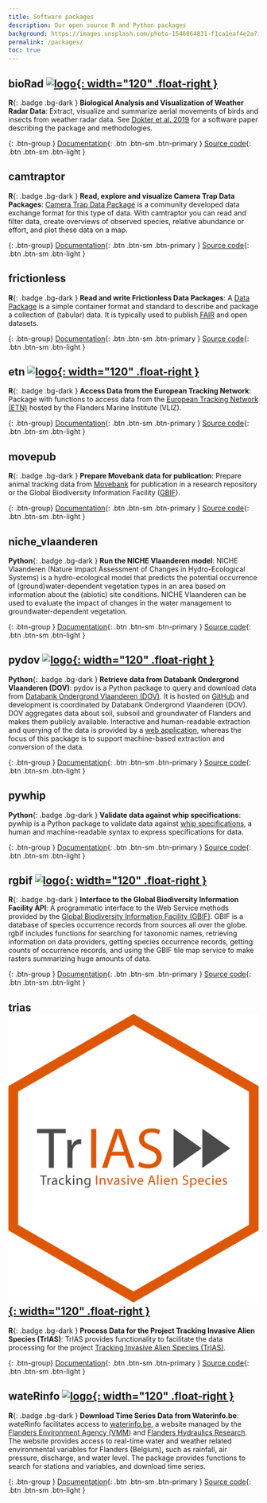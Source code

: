 ```yaml
---
title: Software packages
description: Our open source R and Python packages
background: https://images.unsplash.com/photo-1546864831-f1ca1eaf4e2a?ixlib=rb-1.2.1&ixid=eyJhcHBfaWQiOjEyMDd9&auto=format&fit=crop&w=1500&q=80
permalink: /packages/
toc: true
---
```


[biorad]: http://adokter.github.io/bioRad
[biorad_github]: https://github.com/adokter/bioRad
[biorad_logo]: https://github.com/adokter/bioRad/blob/master/man/figures/logo.png?raw=true

[camtraptor]: https://inbo.github.io/camtraptor/
[camtraptor_github]: https://github.com/inbo/camtraptor

[frictionless]: https://docs.ropensci.org/frictionless/
[frictionless_github]: https://github.com/frictionlessdata/frictionless-r

[etn]: https://inbo.github.io/etn/
[etn_github]: https://github.com/inbo/etn
[etn_logo]: https://github.com/inbo/etn/blob/main/man/figures/logo.png?raw=true

[movepub]: https://inbo.github.io/movepub/
[movepub_github]: https://github.com/inbo/movepub/

[niche_vlaanderen]: https://inbo.github.io/niche_vlaanderen/
[niche_vlaanderen_github]: https://github.com/inbo/niche_vlaanderen

[pydov]: https://pydov.readthedocs.io/
[pydov_github]: https://github.com/DOV-Vlaanderen/pydov
[pydov_logo]: https://github.com/DOV-Vlaanderen/pydov/blob/master/docs/_static/img/logo.png?raw=true

[pywhip]: https://inbo.github.io/pywhip/
[pywhip_github]: https://github.com/inbo/pywhip

[rgbif]: https://docs.ropensci.org/rgbif/
[rgbif_github]: https://github.com/ropensci/rgbif 
[rgbif_logo]: https://github.com/ropensci/rgbif/blob/master/man/figures/logo.png?raw=true

[trias]: https://trias-project.github.io/trias
[trias_github]: https://github.com/trias-project/trias
[trias_logo]: https://github.com/trias-project/trias/blob/master/man/figures/logo.png?raw=true

[waterinfo]: https://docs.ropensci.org/wateRinfo/
[waterinfo_github]: https://github.com/ropensci/wateRinfo
[waterinfo_logo]: https://github.com/ropensci/wateRinfo/blob/master/man/figures/logo.png?raw=true

<!--
### title [![logo][pkg_logo]{: width="120" .float-right }][pkg]

**R**{: .badge .bg-dark } **pkg title**: pkg description

{: .btn-group}
[Documentation][pkg]{: .btn .btn-sm .btn-primary }
[Source code][pkg_github]{: .btn .btn-sm .btn-light }
-->

## bioRad [![logo][biorad_logo]{: width="120" .float-right }][biorad]

**R**{: .badge .bg-dark } **Biological Analysis and Visualization of Weather Radar Data**: Extract, visualize and summarize aerial movements of birds and insects from weather radar data. See [Dokter et al. 2019](https://doi.org/10.1111/ecog.04028) for a software paper describing the package and methodologies.

{: .btn-group }
[Documentation][biorad]{: .btn .btn-sm .btn-primary }
[Source code][biorad_github]{: .btn .btn-sm .btn-light }

## camtraptor

**R**{: .badge .bg-dark } **Read, explore and visualize Camera Trap Data Packages**: [Camera Trap Data Package](https://tdwg.github.io/camtrap-dp/) is a community developed data exchange format for this type of data. With camtraptor you can read and filter data, create overviews of observed species, relative abundance or effort, and plot these data on a map.

{: .btn-group}
[Documentation][camtraptor]{: .btn .btn-sm .btn-primary }
[Source code][camtraptor_github]{: .btn .btn-sm .btn-light }

## frictionless

**R**{: .badge .bg-dark } **Read and write Frictionless Data Packages**: A [Data Package](https://specs.frictionlessdata.io/data-package/) is a simple container format and standard to describe and package a collection of (tabular) data. It is typically used to publish [FAIR](https://www.go-fair.org/fair-principles/) and open datasets.

{: .btn-group}
[Documentation][frictionless]{: .btn .btn-sm .btn-primary }
[Source code][frictionless_github]{: .btn .btn-sm .btn-light }

## etn [![logo][etn_logo]{: width="120" .float-right }][etn]

**R**{: .badge .bg-dark } **Access Data from the European Tracking Network**: Package with functions to access data from the [European Tracking Network (ETN)](http://www.lifewatch.be/etn/) hosted by the Flanders Marine Institute (VLIZ).

{: .btn-group}
[Documentation][etn]{: .btn .btn-sm .btn-primary }
[Source code][etn_github]{: .btn .btn-sm .btn-light }

## movepub

**R**{: .badge .bg-dark } **Prepare Movebank data for publication**: Prepare animal tracking data from [Movebank](<https://movebank.org>) for publication in a research repository or the Global Biodiversity Information Facility ([GBIF](https://www.gbif.org)).

{: .btn-group}
[Documentation][movepub]{: .btn .btn-sm .btn-primary }
[Source code][movepub_github]{: .btn .btn-sm .btn-light }

## niche_vlaanderen

**Python**{: .badge .bg-dark } **Run the NICHE Vlaanderen model**: NICHE Vlaanderen (Nature Impact Assessment of Changes in Hydro-Ecological Systems) is a hydro-ecological model that predicts the potential occurrence of (ground)water-dependent vegetation types in an area based on information about the (abiotic) site conditions. NICHE Vlaanderen can be used to evaluate the impact of changes in the water management to groundwater-dependent vegetation.

{: .btn-group }
[Documentation][niche_vlaanderen]{: .btn .btn-sm .btn-primary }
[Source code][niche_vlaanderen_github]{: .btn .btn-sm .btn-light }

## pydov [![logo][pydov_logo]{: width="120" .float-right }][pydov]

**Python**{: .badge .bg-dark } **Retrieve data from Databank Ondergrond Vlaanderen (DOV)**: pydov is a Python package to query and download data from [Databank Ondergrond Vlaanderen (DOV)](https://www.dov.vlaanderen.be). It is hosted on [GitHub](https://github.com/DOV-Vlaanderen/pydov) and development is coordinated by Databank Ondergrond Vlaanderen (DOV). DOV aggregates data about soil, subsoil and groundwater of Flanders and makes them publicly available. Interactive and human-readable extraction and querying of the data is provided by a [web application](https://www.dov.vlaanderen.be/portaal/?module=verkenner#ModulePage), whereas the focus of this package is to support machine-based extraction and conversion of the data.

{: .btn-group }
[Documentation][pydov]{: .btn .btn-sm .btn-primary }
[Source code][pydov_github]{: .btn .btn-sm .btn-light }

## pywhip

**Python**{: .badge .bg-dark } **Validate data against whip specifications**: pywhip is a Python package to validate data against [whip specifications](https://github.com/inbo/whip), a human and machine-readable syntax to express specifications for data.

{: .btn-group }
[Documentation][pywhip]{: .btn .btn-sm .btn-primary }
[Source code][pywhip_github]{: .btn .btn-sm .btn-light }

## rgbif [![logo][rgbif_logo]{: width="120" .float-right }][rgbif]

**R**{: .badge .bg-dark } **Interface to the Global Biodiversity Information Facility API**: A programmatic interface to the Web Service methods provided by the [Global Biodiversity Information Facility (GBIF)](https://www.gbif.org/developer/summary). GBIF is a database of species occurrence records from sources all over the globe. rgbif includes functions for searching for taxonomic names, retrieving information on data providers, getting species occurrence records, getting counts of occurrence records, and using the GBIF tile map service to make rasters summarizing huge amounts of data.

{: .btn-group }
[Documentation][rgbif]{: .btn .btn-sm .btn-primary }
[Source code][rgbif_github]{: .btn .btn-sm .btn-light }

## trias [![logo][trias_logo]{: width="120" .float-right }][trias]

**R**{: .badge .bg-dark } **Process Data for the Project Tracking Invasive Alien Species (TrIAS)**: TrIAS provides functionality to facilitate the data processing for the project [Tracking Invasive Alien Species (TrIAS)](http://www.trias-project.be).

{: .btn-group}
[Documentation][trias]{: .btn .btn-sm .btn-primary }
[Source code][trias_github]{: .btn .btn-sm .btn-light }

## wateRinfo [![logo][waterinfo_logo]{: width="120" .float-right }][waterinfo]

**R**{: .badge .bg-dark } **Download Time Series Data from Waterinfo.be**: wateRinfo facilitates access to [waterinfo.be](https://www.waterinfo.be/), a website managed by the [Flanders Environment Agency (VMM)](https://en.vmm.be/) and [Flanders Hydraulics Research](https://www.waterbouwkundiglaboratorium.be/). The website provides access to real-time water and weather related environmental variables for Flanders (Belgium), such as rainfall, air pressure, discharge, and water level. The package provides functions to search for stations and variables, and download time series.

{: .btn-group }
[Documentation][waterinfo]{: .btn .btn-sm .btn-primary }
[Source code][waterinfo_github]{: .btn .btn-sm .btn-light }
